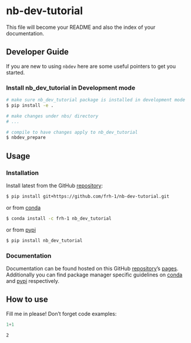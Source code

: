 # nb-dev-tutorial


<!-- WARNING: THIS FILE WAS AUTOGENERATED! DO NOT EDIT! -->

This file will become your README and also the index of your
documentation.

## Developer Guide

If you are new to using `nbdev` here are some useful pointers to get you
started.

### Install nb_dev_tutorial in Development mode

``` sh
# make sure nb_dev_tutorial package is installed in development mode
$ pip install -e .

# make changes under nbs/ directory
# ...

# compile to have changes apply to nb_dev_tutorial
$ nbdev_prepare
```

## Usage

### Installation

Install latest from the GitHub
[repository](https://github.com/frh-1/nb-dev-tutorial):

``` sh
$ pip install git+https://github.com/frh-1/nb-dev-tutorial.git
```

or from [conda](https://anaconda.org/frh-1/nb-dev-tutorial)

``` sh
$ conda install -c frh-1 nb_dev_tutorial
```

or from [pypi](https://pypi.org/project/nb-dev-tutorial/)

``` sh
$ pip install nb_dev_tutorial
```

### Documentation

Documentation can be found hosted on this GitHub
[repository](https://github.com/frh-1/nb-dev-tutorial)’s
[pages](https://frh-1.github.io/nb-dev-tutorial/). Additionally you can
find package manager specific guidelines on
[conda](https://anaconda.org/frh-1/nb-dev-tutorial) and
[pypi](https://pypi.org/project/nb-dev-tutorial/) respectively.

## How to use

Fill me in please! Don’t forget code examples:

``` python
1+1
```

    2
